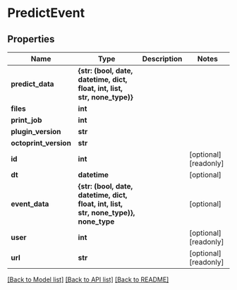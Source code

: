 # PredictEvent

## Properties
Name | Type | Description | Notes
------------ | ------------- | ------------- | -------------
**predict_data** | **{str: (bool, date, datetime, dict, float, int, list, str, none_type)}** |  | 
**files** | **int** |  | 
**print_job** | **int** |  | 
**plugin_version** | **str** |  | 
**octoprint_version** | **str** |  | 
**id** | **int** |  | [optional] [readonly] 
**dt** | **datetime** |  | [optional] 
**event_data** | **{str: (bool, date, datetime, dict, float, int, list, str, none_type)}, none_type** |  | [optional] 
**user** | **int** |  | [optional] [readonly] 
**url** | **str** |  | [optional] [readonly] 

[[Back to Model list]](../README.md#documentation-for-models) [[Back to API list]](../README.md#documentation-for-api-endpoints) [[Back to README]](../README.md)


